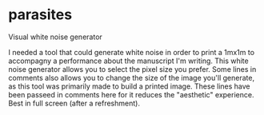 # parasites
Visual white noise generator

I needed a tool that could generate white noise in order to print a 1mx1m to accompagny a performance about the manuscript I'm writing. This white noise generator allows you to select the pixel size you prefer. 
Some lines in comments also allows you to change the size of the image you'll generate, as this tool was primarily made to build a printed image. These lines have been passeed in comments here for it reduces the "aesthetic" experience.
Best in full screen (after a refreshment).
